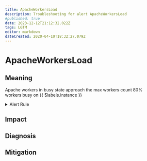```yaml
---
title: ApacheWorkersLoad
description: Troubleshooting for alert ApacheWorkersLoad
#published: true
date: 2023-12-12T21:12:32.022Z
tags: LGTM
editor: markdown
dateCreated: 2020-04-10T18:32:27.079Z
---
```


# ApacheWorkersLoad

## Meaning
[//]: # "Short paragraph that explains what the alert means"
Apache workers in busy state approach the max workers count 80% workers busy on {{ $labels.instance }}

<details>
  <summary>Alert Rule</summary>

  ```yaml
alert: ApacheWorkersLoad
expr: (sum by (instance) (apache_workers{state="busy"}) / sum by (instance) (apache_scoreboard) ) * 100 > 80
for: 2m
labels:
    severity: warning
annotations:
    summary: Apache workers load (instance {{ $labels.instance }})
    description: |-
        Apache workers in busy state approach the max workers count 80% workers busy on {{ $labels.instance }}
          VALUE = {{ $value }}
          LABELS = {{ $labels }}
    runbook: https://github.com/srerun/prometheus-alerts/content/runbooks/ApacheWorkersLoad

  ```
</details>


## Impact
[//]: # "What could / will happen if the alert is not addressed"



## Diagnosis
[//]: # "Steps to take to identify the cause of the problem"



## Mitigation
[//]: # "The steps necessary to resolve the alert"
